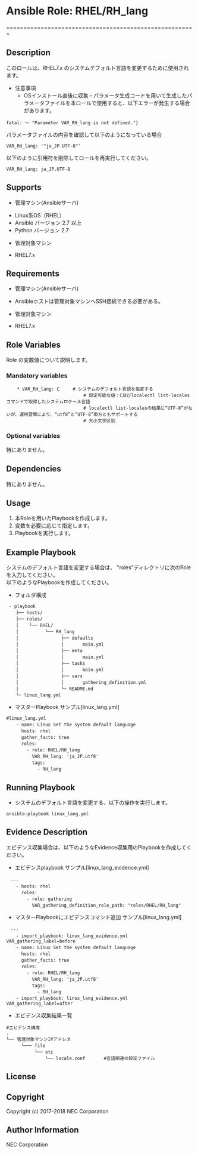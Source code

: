 # Ansible Role: RHEL/RH\_lang
=======================================================

## Description
このロールは、RHEL7.x のシステムデフォルト言語を変更するために使用されます。

* 注意事項
  * OSインストール直後に収集・パラメータ生成コードを用いて生成したパラメータファイルを本ロールで使用すると、以下エラーが発生する場合があります。
~~~
fatal: ～ "Parameter VAR_RH_lang is not defined."}
~~~
パラメータファイルの内容を確認して以下のようになっている場合
~~~
VAR_RH_lang: '"ja_JP.UTF-8"'
~~~
以下のように引用符を削除してロールを再実行してください。
~~~
VAR_RH_lang: ja_JP.UTF-8
~~~

## Supports
- 管理マシン(Ansibleサーバ)  
 * Linux系OS（RHEL）
 * Ansible バージョン 2.7 以上
 * Python バージョン 2.7  
- 管理対象マシン  
 * RHEL7.x

## Requirements
- 管理マシン(Ansibleサーバ)  
 * Ansibleホストは管理対象マシンへSSH接続できる必要がある。
- 管理対象マシン  
 * RHEL7.x

## Role Variables
Role の変数値について説明します。

### Mandatory variables
~~~
    * VAR_RH_lang: C     # システムのデフォルト言語を指定する
                             # 設定可能な値：C及びlocalectl list-localesコマンドで取得したシステムロケール言語
                             # localectl list-localesの結果に“UTF-8”がないが、運用習慣により、“utf8”と“UTF-8”両方ともサポートする
                             # 大小文字区別
~~~

### Optional variables  

特にありません。

## Dependencies  

特にありません。

## Usage  

1. 本Roleを用いたPlaybookを作成します。
2. 変数を必要に応じて指定します。
3. Playbookを実行します。

## Example Playbook

システムのデフォルト言語を変更する場合は、 "roles"ディレクトリに次のRoleを入力してください。  
以下のようなPlaybookを作成してください。 

- フォルダ構成 
~~~
 - playbook
　  ├── hosts/
　  ├── roles/
　  │    └── RHEL/
　  │          └── RH_lang
　  │                ├── defaults
　  │                │       main.yml
　  │                ├── meta
　  │                │       main.yml
　  │                ├── tasks
　  │                │       main.yml
　  │                ├── vars
　  │                │       gathering_definition.yml
　  │                └─ README.md
　  └─ linux_lang.yml
~~~

- マスターPlaybook サンプル[linux\_lang.yml]  
~~~
#linux_lang.yml
　  - name: Linux Set the system default language
　    hosts: rhel
　    gather_facts: true
　    roles:
　      - role: RHEL/RH_lang
　        VAR_RH_lang: 'ja_JP.utf8'
　        tags:
　          - RH_lang
~~~

## Running Playbook

- システムのデフォルト言語を変更する、以下の操作を実行します。

~~~
ansible-playbook linux_lang.yml
~~~

## Evidence Description

エビデンス収集場合は、以下のようなEvidence収集用のPlaybookを作成してください。  

- エビデンスplaybook サンプル[linux\_lang\_evidence.yml]
~~~
　---
　  - hosts: rhel
　    roles:
　      - role: gathering
　        VAR_gathering_definition_role_path: "roles/RHEL/RH_lang"
~~~

- マスターPlaybookにエビデンスコマンド追加 サンプル[linux\_lang.yml]
~~~
　---
　  - import_playbook: linux_lang_evidence.yml VAR_gathering_label=before
　  - name: Linux Set the system default language
　    hosts: rhel
　    gather_facts: true
　    roles:
　      - role: RHEL/RH_lang
　        VAR_RH_lang: 'ja_JP.utf8'
　        tags:
　          - RH_lang
　  - import_playbook: linux_lang_evidence.yml  VAR_gathering_label=after
~~~

- エビデンス収集結果一覧
~~~
#エビデンス構成
.
└── 管理対象マシンIPアドレス
　    └─── file
　         └── etc
　             └── locale.conf       #言語関連の設定ファイル
~~~

## License

## Copyright

Copyright (c) 2017-2018 NEC Corporation

## Author Information

NEC Corporation
